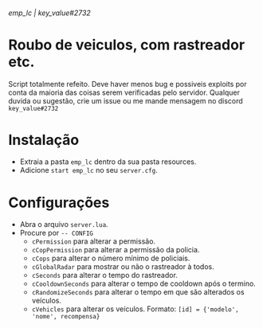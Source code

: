 ###### emp_lc | key_value#2732
# Roubo de veiculos, com rastreador etc.
 Script totalmente refeito. Deve haver menos bug e possiveis exploits por conta da maioria das coisas serem verificadas pelo servidor. Qualquer duvida ou sugestão, crie um issue ou me mande mensagem no discord `key_value#2732`

  
# Instalação
* Extraia a pasta `emp_lc` dentro da sua pasta resources. 
* Adicione `start emp_lc` no seu `server.cfg`.
# Configurações
* Abra o arquivo `server.lua`. 
* Procure por `-- CONFIG`
  * `cPermission` para alterar a permissão. 
  * `cCopPermission` para alterar a permissão da policia.
  * `cCops` para alterar o número mínimo de policiais.
  * `cGlobalRadar` para mostrar ou não o rastreador à todos.
  * `cSeconds` para alterar o tempo do rastreador.
  * `cCooldownSeconds` para alterar o tempo de cooldown após o termino.
  * `cRandomizeSeconds` para alterar o tempo em que são alterados os veículos.
  * `cVehicles` para alterar os veículos. Formato: `[id] = {'modelo', 'nome', recompensa}`